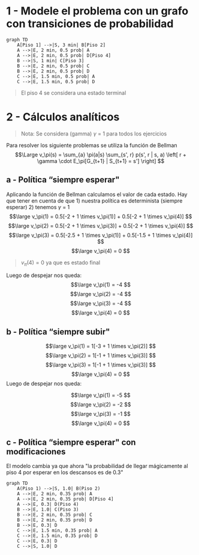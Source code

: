 
# 1 - Modele el problema con un grafo con transiciones de probabilidad

```mermaid
graph TD
    A[Piso 1] -->|S, 3 min| B[Piso 2]
    A -->|E, 2 min, 0.5 prob| A
    A -->|E, 2 min, 0.5 prob| D[Piso 4]
    B -->|S, 1 min| C[Piso 3]
    B -->|E, 2 min, 0.5 prob| C
    B -->|E, 2 min, 0.5 prob| D
    C -->|E, 1.5 min, 0.5 prob| A
    C -->|E, 1.5 min, 0.5 prob| D
```
> El piso 4 se considera una estado terminal


# 2 - Cálculos analíticos

> Nota: Se considera (gamma) $\gamma$ = 1 para todos los ejercicios

Para resolver los siguiente problemas se utiliza la función de Bellman
$$\Large
v_\pi(s) = \sum_{a} \pi(a|s) \sum_{s', r} p(s', r | s, a) \left[ r + \gamma \cdot E_\pi[G_{t+1} | S_{t+1} = s'] \right]
$$

## a - Política “siempre esperar"

Aplicando la función de Bellman calculamos el valor de cada estado. Hay que tener en cuenta de que 1) nuestra política es determinista (siempre esperar) 2) tenemos $\gamma$ = 1
$$\large v_\pi(1) = 0.5[-2 + 1 \times v_\pi(1)] + 0.5[-2 + 1 \times v_\pi(4)] $$
$$\large
v_\pi(2) = 0.5[-2 + 1 \times v_\pi(3)] + 0.5[-2 + 1 \times v_\pi(4)]
$$
$$\large
v_\pi(3) = 0.5[-2.5 + 1 \times v_\pi(1)] + 0.5[-1.5 + 1 \times v_\pi(4)]
$$
$$\large
v_\pi(4) = 0
$$
> $v_\pi(4) = 0$ ya que es estado final

Luego de despejar nos queda:
$$\large 
v_\pi(1) = -4 
$$
$$\large 
v_\pi(2) = -4 
$$
$$\large 
v_\pi(3) = -4 
$$
$$\large 
v_\pi(4) = 0 
$$

## b - Política “siempre subir"

$$\large
v_\pi(1) = 1[-3 + 1 \times v_\pi(2)] 
$$
$$\large
v_\pi(2) = 1[-1 + 1 \times v_\pi(3)]
$$
$$\large
v_\pi(3) = 1[-1 + 1 \times v_\pi(3)]
$$
$$\large
v_\pi(4) = 0
$$
Luego de despejar nos queda:

$$\large
v_\pi(1) = -5
$$
$$\large
v_\pi(2) = -2
$$
$$\large
v_\pi(3) = -1
$$
$$\large
v_\pi(4) = 0
$$

## c - Política “siempre esperar" con modificaciones

El modelo cambia ya que ahora "la probabilidad de llegar mágicamente al piso 4 por esperar en los descansos es de 0.3"

```mermaid
graph TD
    A(Piso 1) -->|S, 1.0| B(Piso 2)
    A -->|E, 2 min, 0.35 prob| A
    A -->|E, 2 min, 0.35 prob| D[Piso 4]
    A -->|E, 0.3| D(Piso 4)
    B -->|E, 1.0| C(Piso 3)
    B -->|E, 2 min, 0.35 prob| C
    B -->|E, 2 min, 0.35 prob| D
    B -->|E, 0.3| D
    C -->|E, 1.5 min, 0.35 prob| A
    C -->|E, 1.5 min, 0.35 prob| D
    C -->|E, 0.3| D
    C -->|S, 1.0| D
```



